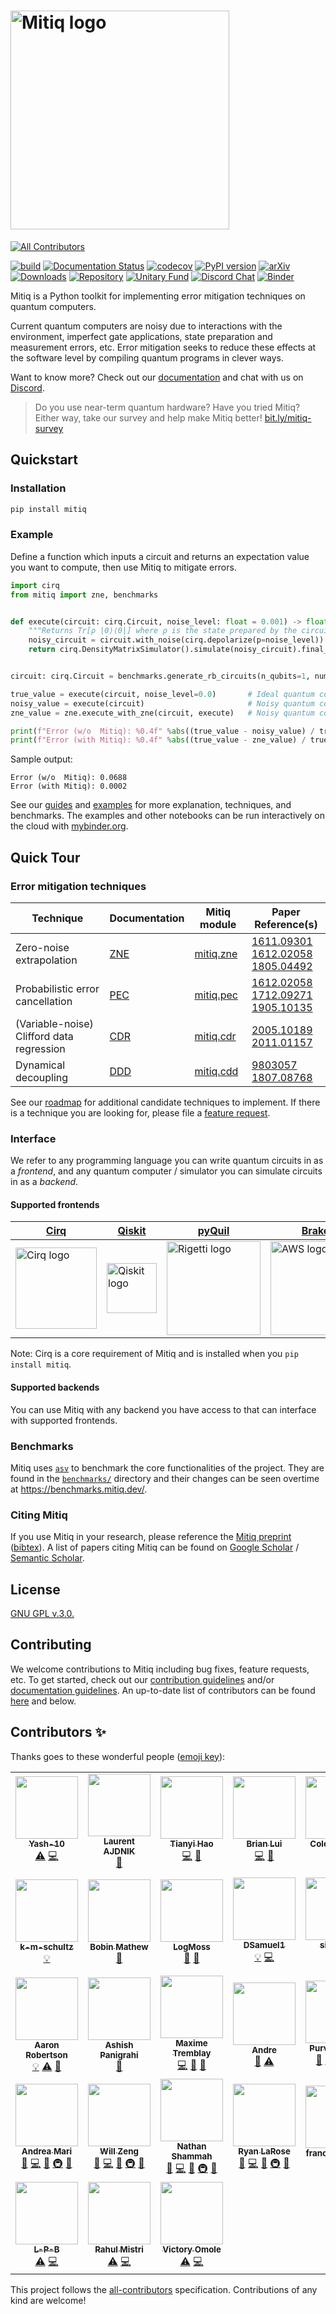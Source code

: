 # <a href="https://github.com/unitaryfund/mitiq"><img src="https://github.com/unitaryfund/mitiq/blob/master/docs/source/img/mitiq-logo.png?raw=true" alt="Mitiq logo" width="350"/></a>

<!-- ALL-CONTRIBUTORS-BADGE:START - Do not remove or modify this section -->
[![All Contributors](https://img.shields.io/badge/all_contributors-31-orange.svg?style=flat-square)](#contributors-)
<!-- ALL-CONTRIBUTORS-BADGE:END -->
[![build](https://github.com/unitaryfund/mitiq/workflows/build/badge.svg)](https://github.com/unitaryfund/mitiq/actions)
[![Documentation Status](https://readthedocs.org/projects/mitiq/badge/?version=stable)](https://mitiq.readthedocs.io/en/stable/)
[![codecov](https://codecov.io/gh/unitaryfund/mitiq/branch/master/graph/badge.svg)](https://codecov.io/gh/unitaryfund/mitiq)
[![PyPI version](https://badge.fury.io/py/mitiq.svg)](https://badge.fury.io/py/mitiq)
[![arXiv](https://img.shields.io/badge/arXiv-2009.04417-<COLOR>.svg)](https://arxiv.org/abs/2009.04417)
[![Downloads](https://static.pepy.tech/personalized-badge/mitiq?period=total&units=international_system&left_color=black&right_color=green&left_text=Downloads)](https://pepy.tech/project/mitiq)
[![Repository](https://img.shields.io/badge/GitHub-5C5C5C.svg?logo=github)](https://github.com/unitaryfund/mitiq)
[![Unitary Fund](https://img.shields.io/badge/Supported%20By-Unitary%20Fund-FFFF00.svg)](https://unitary.fund)
[![Discord Chat](https://img.shields.io/badge/dynamic/json?color=blue&label=Discord&query=approximate_presence_count&suffix=%20online.&url=https%3A%2F%2Fdiscord.com%2Fapi%2Finvites%2FJqVGmpkP96%3Fwith_counts%3Dtrue)](http://discord.unitary.fund)
[![Binder](https://mybinder.org/badge_logo.svg)](https://mybinder.org/v2/gh/unitaryfund/mitiq/master?urlpath=%2Ftree%2Fdocs%2Fsource%2Fexamples)

Mitiq is a Python toolkit for implementing error mitigation techniques on
quantum computers.

Current quantum computers are noisy due to interactions with the environment,
imperfect gate applications, state preparation and measurement errors, etc.
Error mitigation seeks to reduce these effects at the software level by
compiling quantum programs in clever ways.

Want to know more? Check out our
[documentation](https://mitiq.readthedocs.io/en/stable/guide/guide.html) and chat with us on [Discord](http://discord.unitary.fund).

> Do you use near-term quantum hardware? Have you tried Mitiq? Either way, take our survey and help make Mitiq better! [bit.ly/mitiq-survey](https://bit.ly/mitiq-survey)

## Quickstart

### Installation

```bash
pip install mitiq
```

### Example

Define a function which inputs a circuit and returns an expectation value you want to compute, then use Mitiq to mitigate errors.

```python
import cirq
from mitiq import zne, benchmarks


def execute(circuit: cirq.Circuit, noise_level: float = 0.001) -> float:
    """Returns Tr[ρ |0⟩⟨0|] where ρ is the state prepared by the circuit with depolarizing noise."""
    noisy_circuit = circuit.with_noise(cirq.depolarize(p=noise_level))
    return cirq.DensityMatrixSimulator().simulate(noisy_circuit).final_density_matrix[0, 0].real


circuit: cirq.Circuit = benchmarks.generate_rb_circuits(n_qubits=1, num_cliffords=50)[0]

true_value = execute(circuit, noise_level=0.0)       # Ideal quantum computer.
noisy_value = execute(circuit)                       # Noisy quantum computer.
zne_value = zne.execute_with_zne(circuit, execute)   # Noisy quantum computer + Mitiq.

print(f"Error (w/o  Mitiq): %0.4f" %abs((true_value - noisy_value) / true_value))
print(f"Error (with Mitiq): %0.4f" %abs((true_value - zne_value) / true_value))
```
Sample output:
```
Error (w/o  Mitiq): 0.0688
Error (with Mitiq): 0.0002
```

See our [guides](https://mitiq.readthedocs.io/en/stable/guide/guide.html) and [examples](https://mitiq.readthedocs.io) for more explanation, techniques, and benchmarks.
The examples and other notebooks can be run interactively on the cloud with [mybinder.org](https://mybinder.org/v2/gh/unitaryfund/mitiq/master?filepath=%2Fdocs%2Fsource%2Fexamples).

## Quick Tour

### Error mitigation techniques

| Technique                                 | Documentation                                                                                                   | Mitiq module                                                            | Paper Reference(s)                                                                                  |
|-------------------------------------------|-----------------------------------------------------------------------------------------------------------------|-------------------------------------------------------------------------|-----------------------------------------------------------------------------------------------------|
| Zero-noise extrapolation                  | [ZNE](https://mitiq.readthedocs.io/en/latest/guide/zne.html) | [mitiq.zne](https://github.com/unitaryfund/mitiq/tree/master/mitiq/zne) | [1611.09301](https://arxiv.org/abs/1611.09301)<br>[1612.02058](https://arxiv.org/abs/1612.02058)<br>[1805.04492](https://arxiv.org/abs/1805.04492)     |
| Probabilistic error cancellation          | [PEC](https://mitiq.readthedocs.io/en/latest/guide/pec.html) | [mitiq.pec](https://github.com/unitaryfund/mitiq/tree/master/mitiq/pec) | [1612.02058](https://arxiv.org/abs/1612.02058)<br>[1712.09271](https://arxiv.org/abs/1712.09271)<br>[1905.10135](https://arxiv.org/abs/1905.10135)     |
| (Variable-noise) Clifford data regression | [CDR](https://mitiq.readthedocs.io/en/latest/guide/cdr.html) | [mitiq.cdr](https://github.com/unitaryfund/mitiq/tree/master/mitiq/cdr) | [2005.10189](https://arxiv.org/abs/2005.10189)<br>[2011.01157](https://arxiv.org/abs/2011.01157)                                                       |
| Dynamical decoupling                      | [DDD](https://mitiq.readthedocs.io/en/latest/guide/ddd.html) | [mitiq.cdd](https://github.com/unitaryfund/mitiq/tree/master/mitiq/ddd) | [9803057](https://arxiv.org/abs/quant-ph/9803057)<br>[1807.08768](https://arxiv.org/abs/1807.08768)                                                    |

See our [roadmap](https://github.com/unitaryfund/mitiq/projects/5) for additional candidate techniques to implement. If there is a technique you are looking for, please file a [feature request](https://github.com/unitaryfund/mitiq/issues/new?assignees=&labels=feature-request&template=feature_request.md&title=).

### Interface

We refer to any programming language you can write quantum circuits in as a *frontend*, and any quantum computer / simulator you can simulate circuits in as a *backend*.

#### Supported frontends

| [Cirq](https://quantumai.google/cirq)                                                                                                                                         | [Qiskit](https://qiskit.org/)                                                                                          | [pyQuil](https://github.com/rigetti/pyquil)                                                                                                             | [Braket](https://github.com/aws/amazon-braket-sdk-python)                                                                                                                         | [PennyLane](https://pennylane.ai/)                                                                                                                         |
|-------------------------------------------------------------------------------------------------------------------------------------------------------------------------------|------------------------------------------------------------------------------------------------------------------------|---------------------------------------------------------------------------------------------------------------------------------------------------------|-----------------------------------------------------------------------------------------------------------------------------------------------------------------------------------|-----------------------------------------------------------------------------------------------------------------------------------------------------------------------------------|
| <a href="https://quantumai.google/cirq"><img src="https://raw.githubusercontent.com/quantumlib/Cirq/master/docs/images/Cirq_logo_color.png" alt="Cirq logo" width="130"/></a> | <a href="https://qiskit.org/"><img src="https://qiskit.org/images/qiskit-logo.png" alt="Qiskit logo" width="80"/></a> | <a href="https://github.com/rigetti/pyquil"><img src="https://www.rigetti.com/uploads/Logos/logo-rigetti-gray.jpg" alt="Rigetti logo" width="150"/></a> | <a href="https://github.com/aws/amazon-braket-sdk-python"><img src="https://a0.awsstatic.com/libra-css/images/logos/aws_logo_smile_1200x630.png" alt="AWS logo" width="150"/></a> |    &nbsp;&nbsp;  <a href="https://pennylane.ai/"><img src="https://pennylane.ai/img/xanadu_x.png" alt="PennyLane logo" width="60"/></a> |

Note: Cirq is a core requirement of Mitiq and is installed when you `pip install mitiq`.

#### Supported backends

You can use Mitiq with any backend you have access to that can interface with supported frontends.

### Benchmarks

Mitiq uses [`asv`](https://asv.readthedocs.io/en/stable/) to benchmark the core functionalities of the project.
They are found in the [`benchmarks/`](benchmarks/) directory and their changes can be seen overtime at https://benchmarks.mitiq.dev/.

### Citing Mitiq

If you use Mitiq in your research, please reference the [Mitiq preprint](https://arxiv.org/abs/2009.04417) ([bibtex](https://arxiv2bibtex.org/?q=2009.04417&format=bibtex)). A list of papers citing Mitiq can be found on [Google Scholar](https://scholar.google.com/scholar?cites=12810395086731011605) / [Semantic Scholar](https://www.semanticscholar.org/paper/Mitiq%3A-A-software-package-for-error-mitigation-on-LaRose-Mari/dc55b366d5b2212c6df8cd5c0bf05bab13104bd7#citing-papers).

## License

[GNU GPL v.3.0.](https://github.com/unitaryfund/mitiq/blob/master/LICENSE)

## Contributing

We welcome contributions to Mitiq including bug fixes, feature requests, etc. To get started, check out our [contribution
guidelines](https://mitiq.readthedocs.io/en/stable/toc_contributing.html) and/or [documentation guidelines](https://mitiq.readthedocs.io/en/stable/contributing_docs.html).
An up-to-date list of contributors can be found [here](https://github.com/unitaryfund/mitiq/graphs/contributors) and below.

## Contributors ✨

Thanks goes to these wonderful people ([emoji key](https://allcontributors.org/docs/en/emoji-key)):

<!-- ALL-CONTRIBUTORS-LIST:START - Do not remove or modify this section -->
<!-- prettier-ignore-start -->
<!-- markdownlint-disable -->
<table>
  <tr>
    <td align="center"><a href="https://github.com/Yash-10"><img src="https://avatars.githubusercontent.com/u/68844397?v=4?s=100" width="100px;" alt=""/><br /><sub><b>Yash-10</b></sub></a><br /><a href="https://github.com/unitaryfund/mitiq/commits?author=Yash-10" title="Tests">⚠️</a> <a href="https://github.com/unitaryfund/mitiq/commits?author=Yash-10" title="Code">💻</a></td>
    <td align="center"><a href="https://github.com/LaurentAjdnik"><img src="https://avatars.githubusercontent.com/u/83899250?v=4?s=100" width="100px;" alt=""/><br /><sub><b>Laurent AJDNIK</b></sub></a><br /><a href="https://github.com/unitaryfund/mitiq/commits?author=LaurentAjdnik" title="Documentation">📖</a></td>
    <td align="center"><a href="https://github.com/HaoTy"><img src="https://avatars.githubusercontent.com/u/36152061?v=4?s=100" width="100px;" alt=""/><br /><sub><b>Tianyi Hao</b></sub></a><br /><a href="https://github.com/unitaryfund/mitiq/commits?author=HaoTy" title="Code">💻</a> <a href="https://github.com/unitaryfund/mitiq/issues?q=author%3AHaoTy" title="Bug reports">🐛</a></td>
    <td align="center"><a href="https://github.com/briancylui"><img src="https://avatars.githubusercontent.com/u/18178086?v=4?s=100" width="100px;" alt=""/><br /><sub><b>Brian Lui</b></sub></a><br /><a href="https://github.com/unitaryfund/mitiq/commits?author=briancylui" title="Code">💻</a> <a href="https://github.com/unitaryfund/mitiq/issues?q=author%3Abriancylui" title="Bug reports">🐛</a></td>
    <td align="center"><a href="https://github.com/ckissane"><img src="https://avatars.githubusercontent.com/u/9607290?v=4?s=100" width="100px;" alt=""/><br /><sub><b>Cole Kissane</b></sub></a><br /><a href="https://github.com/unitaryfund/mitiq/commits?author=ckissane" title="Code">💻</a> <a href="https://github.com/unitaryfund/mitiq/issues?q=author%3Ackissane" title="Bug reports">🐛</a></td>
    <td align="center"><a href="http://www.mustythoughts.com"><img src="https://avatars.githubusercontent.com/u/7314136?v=4?s=100" width="100px;" alt=""/><br /><sub><b>Michał Stęchły</b></sub></a><br /><a href="https://github.com/unitaryfund/mitiq/commits?author=mstechly" title="Code">💻</a></td>
    <td align="center"><a href="http://kunalmarwaha.com"><img src="https://avatars.githubusercontent.com/u/2541209?v=4?s=100" width="100px;" alt=""/><br /><sub><b>Kunal Marwaha</b></sub></a><br /><a href="https://github.com/unitaryfund/mitiq/commits?author=marwahaha" title="Documentation">📖</a></td>
  </tr>
  <tr>
    <td align="center"><a href="https://github.com/k-m-schultz"><img src="https://avatars.githubusercontent.com/u/15523976?v=4?s=100" width="100px;" alt=""/><br /><sub><b>k-m-schultz</b></sub></a><br /><a href="#example-k-m-schultz" title="Examples">💡</a></td>
    <td align="center"><a href="http://www.linkedin.com/in/bobin-mathew"><img src="https://avatars.githubusercontent.com/u/32351527?v=4?s=100" width="100px;" alt=""/><br /><sub><b>Bobin Mathew</b></sub></a><br /><a href="https://github.com/unitaryfund/mitiq/commits?author=BobinMathew" title="Documentation">📖</a></td>
    <td align="center"><a href="https://github.com/LogMoss"><img src="https://avatars.githubusercontent.com/u/61593765?v=4?s=100" width="100px;" alt=""/><br /><sub><b>LogMoss</b></sub></a><br /><a href="https://github.com/unitaryfund/mitiq/commits?author=LogMoss" title="Documentation">📖</a> <a href="https://github.com/unitaryfund/mitiq/issues?q=author%3ALogMoss" title="Bug reports">🐛</a></td>
    <td align="center"><a href="https://github.com/DSamuel1"><img src="https://avatars.githubusercontent.com/u/40476737?v=4?s=100" width="100px;" alt=""/><br /><sub><b>DSamuel1</b></sub></a><br /><a href="#example-DSamuel1" title="Examples">💡</a> <a href="https://github.com/unitaryfund/mitiq/commits?author=DSamuel1" title="Code">💻</a></td>
    <td align="center"><a href="https://github.com/sid1993"><img src="https://avatars.githubusercontent.com/u/4842078?v=4?s=100" width="100px;" alt=""/><br /><sub><b>sid1993</b></sub></a><br /><a href="https://github.com/unitaryfund/mitiq/commits?author=sid1993" title="Code">💻</a> <a href="https://github.com/unitaryfund/mitiq/issues?q=author%3Asid1993" title="Bug reports">🐛</a></td>
    <td align="center"><a href="https://github.com/yhindy"><img src="https://avatars.githubusercontent.com/u/11757328?v=4?s=100" width="100px;" alt=""/><br /><sub><b>Yousef Hindy</b></sub></a><br /><a href="https://github.com/unitaryfund/mitiq/commits?author=yhindy" title="Code">💻</a> <a href="https://github.com/unitaryfund/mitiq/commits?author=yhindy" title="Tests">⚠️</a> <a href="https://github.com/unitaryfund/mitiq/commits?author=yhindy" title="Documentation">📖</a></td>
    <td align="center"><a href="https://github.com/elmandouh"><img src="https://avatars.githubusercontent.com/u/73552047?v=4?s=100" width="100px;" alt=""/><br /><sub><b>Mohamed El Mandouh</b></sub></a><br /><a href="https://github.com/unitaryfund/mitiq/commits?author=elmandouh" title="Code">💻</a> <a href="https://github.com/unitaryfund/mitiq/commits?author=elmandouh" title="Tests">⚠️</a> <a href="https://github.com/unitaryfund/mitiq/commits?author=elmandouh" title="Documentation">📖</a></td>
  </tr>
  <tr>
    <td align="center"><a href="https://github.com/Aaron-Robertson"><img src="https://avatars.githubusercontent.com/u/58564008?v=4?s=100" width="100px;" alt=""/><br /><sub><b>Aaron Robertson</b></sub></a><br /><a href="#example-Aaron-Robertson" title="Examples">💡</a> <a href="https://github.com/unitaryfund/mitiq/commits?author=Aaron-Robertson" title="Tests">⚠️</a> <a href="https://github.com/unitaryfund/mitiq/issues?q=author%3AAaron-Robertson" title="Bug reports">🐛</a></td>
    <td align="center"><a href="https://ashishpanigrahi.me"><img src="https://avatars.githubusercontent.com/u/59497618?v=4?s=100" width="100px;" alt=""/><br /><sub><b>Ashish Panigrahi</b></sub></a><br /><a href="https://github.com/unitaryfund/mitiq/commits?author=paniash" title="Documentation">📖</a></td>
    <td align="center"><a href="https://github.com/maxtremblay"><img src="https://avatars.githubusercontent.com/u/52462375?v=4?s=100" width="100px;" alt=""/><br /><sub><b>Maxime Tremblay</b></sub></a><br /><a href="https://github.com/unitaryfund/mitiq/commits?author=maxtremblay" title="Code">💻</a> <a href="https://github.com/unitaryfund/mitiq/commits?author=maxtremblay" title="Documentation">📖</a> <a href="#ideas-maxtremblay" title="Ideas, Planning, & Feedback">🤔</a></td>
    <td align="center"><a href="https://github.com/andre-a-alves"><img src="https://avatars.githubusercontent.com/u/20098360?v=4?s=100" width="100px;" alt=""/><br /><sub><b>Andre</b></sub></a><br /><a href="https://github.com/unitaryfund/mitiq/commits?author=andre-a-alves" title="Documentation">📖</a> <a href="https://github.com/unitaryfund/mitiq/commits?author=andre-a-alves" title="Tests">⚠️</a></td>
    <td align="center"><a href="https://github.com/purva-thakre"><img src="https://avatars.githubusercontent.com/u/66048318?v=4?s=100" width="100px;" alt=""/><br /><sub><b>Purva Thakre</b></sub></a><br /><a href="https://github.com/unitaryfund/mitiq/commits?author=purva-thakre" title="Documentation">📖</a> <a href="#infra-purva-thakre" title="Infrastructure (Hosting, Build-Tools, etc)">🚇</a> <a href="https://github.com/unitaryfund/mitiq/commits?author=purva-thakre" title="Code">💻</a> <a href="#ideas-purva-thakre" title="Ideas, Planning, & Feedback">🤔</a></td>
    <td align="center"><a href="http://karalekas.com"><img src="https://avatars.githubusercontent.com/u/3578739?v=4?s=100" width="100px;" alt=""/><br /><sub><b>Peter Karalekas</b></sub></a><br /><a href="#maintenance-karalekas" title="Maintenance">🚧</a> <a href="https://github.com/unitaryfund/mitiq/commits?author=karalekas" title="Code">💻</a> <a href="https://github.com/unitaryfund/mitiq/commits?author=karalekas" title="Documentation">📖</a> <a href="#infra-karalekas" title="Infrastructure (Hosting, Build-Tools, etc)">🚇</a> <a href="#ideas-karalekas" title="Ideas, Planning, & Feedback">🤔</a></td>
    <td align="center"><a href="https://www.sckaiser.com"><img src="https://avatars.githubusercontent.com/u/6486256?v=4?s=100" width="100px;" alt=""/><br /><sub><b>Sarah Kaiser</b></sub></a><br /><a href="#maintenance-crazy4pi314" title="Maintenance">🚧</a> <a href="https://github.com/unitaryfund/mitiq/commits?author=crazy4pi314" title="Code">💻</a> <a href="https://github.com/unitaryfund/mitiq/commits?author=crazy4pi314" title="Documentation">📖</a> <a href="#infra-crazy4pi314" title="Infrastructure (Hosting, Build-Tools, etc)">🚇</a> <a href="#ideas-crazy4pi314" title="Ideas, Planning, & Feedback">🤔</a></td>
  </tr>
  <tr>
    <td align="center"><a href="https://sites.google.com/site/andreamari84/home"><img src="https://avatars.githubusercontent.com/u/46054446?v=4?s=100" width="100px;" alt=""/><br /><sub><b>Andrea Mari</b></sub></a><br /><a href="#maintenance-andreamari" title="Maintenance">🚧</a> <a href="https://github.com/unitaryfund/mitiq/commits?author=andreamari" title="Code">💻</a> <a href="https://github.com/unitaryfund/mitiq/commits?author=andreamari" title="Documentation">📖</a> <a href="#infra-andreamari" title="Infrastructure (Hosting, Build-Tools, etc)">🚇</a> <a href="#ideas-andreamari" title="Ideas, Planning, & Feedback">🤔</a></td>
    <td align="center"><a href="http://willzeng.com"><img src="https://avatars.githubusercontent.com/u/5214594?v=4?s=100" width="100px;" alt=""/><br /><sub><b>Will Zeng</b></sub></a><br /><a href="#maintenance-willzeng" title="Maintenance">🚧</a> <a href="https://github.com/unitaryfund/mitiq/commits?author=willzeng" title="Code">💻</a> <a href="https://github.com/unitaryfund/mitiq/commits?author=willzeng" title="Documentation">📖</a> <a href="#infra-willzeng" title="Infrastructure (Hosting, Build-Tools, etc)">🚇</a> <a href="#ideas-willzeng" title="Ideas, Planning, & Feedback">🤔</a></td>
    <td align="center"><a href="https://www.nathanshammah.com"><img src="https://avatars.githubusercontent.com/u/14573436?v=4?s=100" width="100px;" alt=""/><br /><sub><b>Nathan Shammah</b></sub></a><br /><a href="#maintenance-nathanshammah" title="Maintenance">🚧</a> <a href="https://github.com/unitaryfund/mitiq/commits?author=nathanshammah" title="Code">💻</a> <a href="https://github.com/unitaryfund/mitiq/commits?author=nathanshammah" title="Documentation">📖</a> <a href="#infra-nathanshammah" title="Infrastructure (Hosting, Build-Tools, etc)">🚇</a> <a href="#ideas-nathanshammah" title="Ideas, Planning, & Feedback">🤔</a></td>
    <td align="center"><a href="http://ryanlarose.com"><img src="https://avatars.githubusercontent.com/u/32416820?v=4?s=100" width="100px;" alt=""/><br /><sub><b>Ryan LaRose</b></sub></a><br /><a href="#maintenance-rmlarose" title="Maintenance">🚧</a> <a href="https://github.com/unitaryfund/mitiq/commits?author=rmlarose" title="Code">💻</a> <a href="https://github.com/unitaryfund/mitiq/commits?author=rmlarose" title="Documentation">📖</a> <a href="#infra-rmlarose" title="Infrastructure (Hosting, Build-Tools, etc)">🚇</a> <a href="#ideas-rmlarose" title="Ideas, Planning, & Feedback">🤔</a></td>
    <td align="center"><a href="https://github.com/francespoblete"><img src="https://avatars.githubusercontent.com/u/65167390?v=4?s=100" width="100px;" alt=""/><br /><sub><b>francespoblete</b></sub></a><br /><a href="#design-francespoblete" title="Design">🎨</a></td>
    <td align="center"><a href="https://github.com/Misty-W"><img src="https://avatars.githubusercontent.com/u/82074193?v=4?s=100" width="100px;" alt=""/><br /><sub><b>Misty-W</b></sub></a><br /><a href="https://github.com/unitaryfund/mitiq/commits?author=Misty-W" title="Code">💻</a> <a href="#example-Misty-W" title="Examples">💡</a></td>
    <td align="center"><a href="https://github.com/AkashNarayanan"><img src="https://avatars.githubusercontent.com/u/83135130?v=4?s=100" width="100px;" alt=""/><br /><sub><b>AkashNarayanan B</b></sub></a><br /><a href="#infra-AkashNarayanan" title="Infrastructure (Hosting, Build-Tools, etc)">🚇</a></td>
  </tr>
  <tr>
    <td align="center"><a href="https://github.com/L-P-B"><img src="https://avatars.githubusercontent.com/u/32333736?v=4?s=100" width="100px;" alt=""/><br /><sub><b>L-P-B</b></sub></a><br /><a href="https://github.com/unitaryfund/mitiq/commits?author=L-P-B" title="Tests">⚠️</a> <a href="https://github.com/unitaryfund/mitiq/commits?author=L-P-B" title="Code">💻</a></td>
    <td align="center"><a href="https://github.com/Rahul-Mistri"><img src="https://avatars.githubusercontent.com/u/52910775?v=4?s=100" width="100px;" alt=""/><br /><sub><b>Rahul Mistri</b></sub></a><br /><a href="https://github.com/unitaryfund/mitiq/commits?author=Rahul-Mistri" title="Tests">⚠️</a> <a href="https://github.com/unitaryfund/mitiq/commits?author=Rahul-Mistri" title="Code">💻</a></td>
    <td align="center"><a href="http://vtomole.com"><img src="https://avatars.githubusercontent.com/u/8405160?v=4?s=100" width="100px;" alt=""/><br /><sub><b>Victory Omole</b></sub></a><br /><a href="https://github.com/unitaryfund/mitiq/commits?author=vtomole" title="Tests">⚠️</a> <a href="https://github.com/unitaryfund/mitiq/commits?author=vtomole" title="Code">💻</a></td>
  </tr>
</table>

<!-- markdownlint-restore -->
<!-- prettier-ignore-end -->

<!-- ALL-CONTRIBUTORS-LIST:END -->

This project follows the [all-contributors](https://github.com/all-contributors/all-contributors) specification. Contributions of any kind are welcome!
